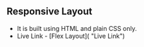 ## Responsive Layout 

- It is built using HTML and plain CSS only.
- Live Link - [Flex Layout]( "Live Link")